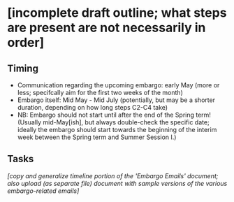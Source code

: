 # [incomplete draft outline; what steps are present are not necessarily in order]

## Timing

- Communication regarding the upcoming embargo: early May (more or less; specifcally aim for the first two weeks of the month)
- Embargo itself: Mid May - Mid July (potentially, but may be a shorter duration, depending on how long steps C2-C4 take)
- NB: Embargo should not start until after the end of the Spring term! (Usually mid-May[ish], but always double-check the specific date; ideally the embargo should start towards the beginning of the interim week between the Spring term and Summer Session I.)

## Tasks

*[copy and generalize timeline portion of the 'Embargo Emails' document; also upload (as separate file) document with sample versions of the various embargo-related emails]*
